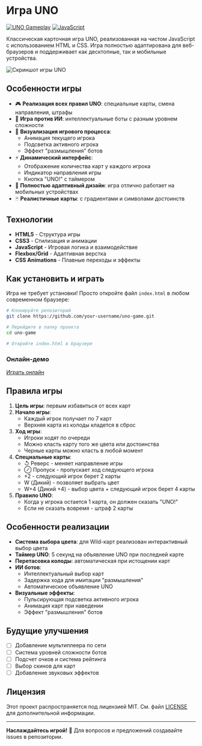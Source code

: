 # Игра UNO

[![UNO Gameplay](https://img.shields.io/badge/play-UNO-blue)](https://your-demo-link.com) [![JavaScript](https://img.shields.io/badge/language-JavaScript-yellow)](https://developer.mozilla.org/ru/docs/Web/JavaScript)

Классическая карточная игра UNO, реализованная на чистом JavaScript с использованием HTML и CSS. Игра полностью адаптирована для веб-браузеров и поддерживает как десктопные, так и мобильные устройства.

![Скриншот игры UNO](screenshot.png)

## Особенности игры

- 🎮 **Реализация всех правил UNO**: специальные карты, смена направления, штрафы
- 🤖 **Игра против ИИ**: интеллектуальные боты с разным уровнем сложности
- 🎨 **Визуализация игрового процесса**: 
  - Анимация текущего игрока
  - Подсветка активного игрока
  - Эффект "размышления" ботов
- ⚡ **Динамический интерфейс**:
  - Отображение количества карт у каждого игрока
  - Индикатор направления игры
  - Кнопка "UNO!" с таймером
- 📱 **Полностью адаптивный дизайн**: игра отлично работает на мобильных устройствах
- 🃏 **Реалистичные карты**: с градиентами и символами достоинств

## Технологии

- **HTML5** - Структура игры
- **CSS3** - Стилизация и анимации
- **JavaScript** - Игровая логика и взаимодействие
- **Flexbox/Grid** - Адаптивная верстка
- **CSS Animations** - Плавные переходы и эффекты

## Как установить и играть

Игра не требует установки! Просто откройте файл `index.html` в любом современном браузере:

```bash
# Клонируйте репозиторий
git clone https://github.com/your-username/uno-game.git

# Перейдите в папку проекта
cd uno-game

# Откройте index.html в браузере
```

### Онлайн-демо
[Играть онлайн](https://your-demo-link.com)

## Правила игры

1. **Цель игры**: первым избавиться от всех карт
2. **Начало игры**:
   - Каждый игрок получает по 7 карт
   - Верхняя карта из колоды кладется в сброс
3. **Ход игры**:
   - Игроки ходят по очереди
   - Можно класть карту того же цвета или достоинства
   - Черные карты можно класть в любой момент
4. **Специальные карты**:
   - ↺ Реверс - меняет направление игры
   - ⊘ Пропуск - пропускает ход следующего игрока
   - +2 - следующий игрок берет 2 карты
   - W (Дикий) - позволяет выбрать цвет
   - W+4 (Дикий +4) - выбор цвета + следующий игрок берет 4 карты
5. **Правило UNO**:
   - Когда у игрока остается 1 карта, он должен сказать "UNO!"
   - Если не сказать вовремя - штраф 2 карты

## Особенности реализации

- **Система выбора цвета**: для Wild-карт реализован интерактивный выбор цвета
- **Таймер UNO**: 5 секунд на объявление UNO при последней карте
- **Перетасовка колоды**: автоматическая при истощении карт
- **ИИ ботов**:
  - Интеллектуальный выбор карт
  - Задержка хода для имитации "размышления"
  - Автоматическое объявление UNO
- **Визуальные эффекты**:
  - Пульсирующая подсветка активного игрока
  - Анимация карт при наведении
  - Эффект "размышления" ботов

## Будущие улучшения

- [ ] Добавление мультиплеера по сети
- [ ] Система уровней сложности ботов
- [ ] Подсчет очков и система рейтинга
- [ ] Выбор скинов для карт
- [ ] Добавление звуковых эффектов

## Лицензия

Этот проект распространяется под лицензией MIT. См. файл [LICENSE](LICENSE) для дополнительной информации.

---

**Наслаждайтесь игрой!** 🎉 Для вопросов и предложений создавайте issues в репозитории.

